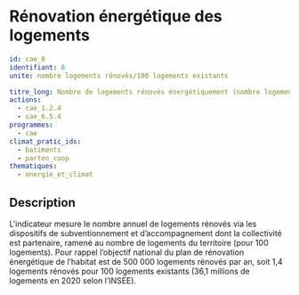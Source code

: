 # Rénovation énergétique des logements
```yaml
id: cae_8
identifiant: 8
unite: nombre logements rénovés/100 logements existants

titre_long: Nombre de logements rénovés énergétiquement (nombre logements rénovés/100 logements existants)
actions:
  - cae_1.2.4
  - cae_6.5.4
programmes:
  - cae
climat_pratic_ids:
  - batiments
  - parten_coop
thematiques:
  - energie_et_climat
```
## Description
L'indicateur mesure le nombre annuel de logements rénovés via les dispositifs de subventionnement et d’accompagnement dont la collectivité est partenaire, ramené au nombre de logements du territoire (pour 100 logements). 
Pour rappel l’objectif national du plan de rénovation énergétique de l’habitat est de 500 000 logements rénovés par an, soit 1,4 logements rénovés pour 100 logements existants (36,1 millions de logements en 2020 selon l’INSEE).
